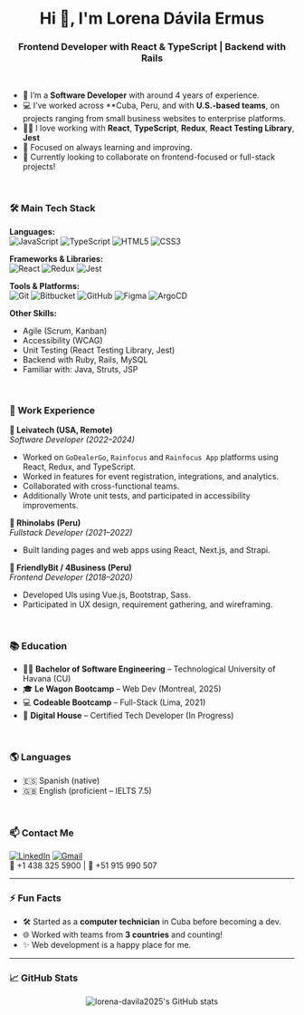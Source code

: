 <h1 align="center">Hi 👋, I'm Lorena Dávila Ermus</h1>
<h3 align="center">Frontend Developer with React & TypeScript | Backend with Rails </h3>

<br />

- 🌱 I’m a **Software Developer** with around 4 years of experience.
- 💻 I’ve worked across **Cuba, Peru, and with **U.S.-based teams**, on projects ranging from small business websites to enterprise platforms.
- 🧑‍💻 I love working with **React**, **TypeScript**, **Redux**, **React Testing Library**, **Jest**
- 🎯 Focused on always learning and improving.
- 🚀 Currently looking to collaborate on frontend-focused or full-stack projects!

<br />

### 🛠️ Main Tech Stack

**Languages:**  
![JavaScript](https://img.shields.io/badge/-JavaScript-black?style=flat-square&logo=javascript) 
![TypeScript](https://img.shields.io/badge/-TypeScript-3178C6?style=flat-square&logo=typescript) 
![HTML5](https://img.shields.io/badge/-HTML5-E34F26?style=flat-square&logo=html5) 
![CSS3](https://img.shields.io/badge/-CSS3-1572B6?style=flat-square&logo=css3)

**Frameworks & Libraries:**  
![React](https://img.shields.io/badge/-React-61DAFB?style=flat-square&logo=react) 
![Redux](https://img.shields.io/badge/-Redux-764ABC?style=flat-square&logo=redux) 
![Jest](https://img.shields.io/badge/-Jest-C21325?style=flat-square&logo=jest)

**Tools & Platforms:**  
![Git](https://img.shields.io/badge/-Git-F05032?style=flat-square&logo=git) 
![Bitbucket](https://img.shields.io/badge/-Bitbucket-0052CC?style=flat-square&logo=bitbucket)
![GitHub](https://img.shields.io/badge/-GitHub-181717?style=flat-square&logo=github)
![Figma](https://img.shields.io/badge/-Figma-F24E1E?style=flat-square&logo=figma)
![ArgoCD](https://img.shields.io/badge/-ArgoCD-ef6d57?style=flat-square&logo=argo)

**Other Skills:**  
- Agile (Scrum, Kanban)
- Accessibility (WCAG)
- Unit Testing (React Testing Library, Jest)
- Backend with Ruby, Rails, MySQL
- Familiar with: Java, Struts, JSP

<br />

### 💼 Work Experience

**🔹 Leivatech (USA, Remote)**  
*Software Developer (2022–2024)*  
- Worked on `GoDealerGo`, `Rainfocus` and `Rainfocus App` platforms using React, Redux, and TypeScript.
- Worked in features for event registration, integrations, and analytics.
- Collaborated with cross-functional teams.
- Additionally Wrote unit tests, and participated in accessibility improvements.

**🔹 Rhinolabs (Peru)**  
*Fullstack Developer (2021–2022)*  
- Built landing pages and web apps using React, Next.js, and Strapi.

**🔹 FriendlyBit / 4Business (Peru)**  
*Frontend Developer (2018–2020)*  
- Developed UIs using Vue.js, Bootstrap, Sass.
- Participated in UX design, requirement gathering, and wireframing.

<br />

### 📚 Education

- 👩‍🎓 **Bachelor of Software Engineering** – Technological University of Havana (CU)
- 🎓 **Le Wagon Bootcamp** – Web Dev (Montreal, 2025)
- 💻 **Codeable Bootcamp** – Full-Stack (Lima, 2021) 
- 📖 **Digital House** – Certified Tech Developer (In Progress)

<br />

### 🌎 Languages

- 🇪🇸 Spanish (native)  
- 🇬🇧 English (proficient – IELTS 7.5)

<br />

### 📫 Contact Me

[![LinkedIn](https://img.shields.io/badge/-LinkedIn-blue?style=flat-square&logo=linkedin)](https://ca.linkedin.com/in/lorena-davila-ermus/en)
[![Gmail](https://img.shields.io/badge/-Email-c14438?style=flat-square&logo=gmail&logoColor=white)](mailto:lorena90davila@gmail.com)  
📱 +1 438 325 5900 | 📱 +51 915 990 507

---

### ⚡ Fun Facts

- 🛠️ Started as a **computer technician** in Cuba before becoming a dev.
- 🌐 Worked with teams from **3 countries** and counting!
- ✨ Web development is a happy place for me.

---

### 📈 GitHub Stats

<p align="center">
  <img src="https://github-readme-stats.vercel.app/api?username=lorena-davila2025&show_icons=true&theme=radical" alt="lorena-davila2025's GitHub stats" />
</p>
